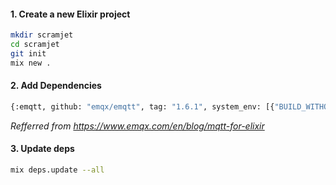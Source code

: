 #### 1. Create a new Elixir project
```bash
mkdir scramjet
cd scramjet
git init
mix new .
```

#### 2. Add Dependencies
```bash
{:emqtt, github: "emqx/emqtt", tag: "1.6.1", system_env: [{"BUILD_WITHOUT_QUIC", "1"}]}
```
*Refferred from https://www.emqx.com/en/blog/mqtt-for-elixir*

#### 3. Update deps
```bash
mix deps.update --all
```

